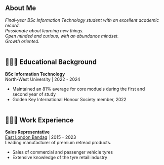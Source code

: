 ## About Me

_Final-year BSc Information Technology student with an excellent academic record._ <br>
_Passionate about learning new things._ <br>
_Open minded and curious, with an abundance mindset._ <br>
_Growth oriented._ <br><br>


## 👩🏼‍🎓 Educational Background

**BSc Information Technology**<br>
North-West University | 2022 - 2024
  - Maintained an 81% average for core moduels during the first and second year of study
  - Golden Key International Honour Society member, 2022
<br><br>

## 👩🏼‍💻 Work Experience

**Sales Representative**<br>
[East London Bandag](https://www.bandag.co.za/) | 2015 - 2023<br>
Leading manufacturer of premium retread products.
  - Sales of commercial and passenger vehicle tyres
  - Extensive knowledge of the tyre retail industry
<br><br>
